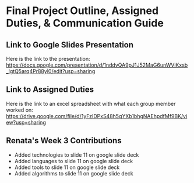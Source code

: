 # Final Project Outline, Assigned Duties, & Communication Guide

## Link to Google Slides Presentation
Here is the link to the presentation: https://docs.google.com/presentation/d/1nddvQA9pJ1J52MaG6unWViKxsb_lgtQ5arq4Pr88yl0/edit?usp=sharing 

## Link to Assigned Duties
Here is the link to an excel spreadsheet with what each group member worked on: https://drive.google.com/file/d/1yFzIDPxS48h5qYXb1bhgNAEhpdfMf9BK/view?usp=sharing

## Renata's Week 3 Contributions
- Added technologies to slide 11 on google slide deck
- Added languages to slide 11 on google slide deck
- Added tools to slide 11 on google slide deck
- Added algorithms to slide 11 on google slide deck
